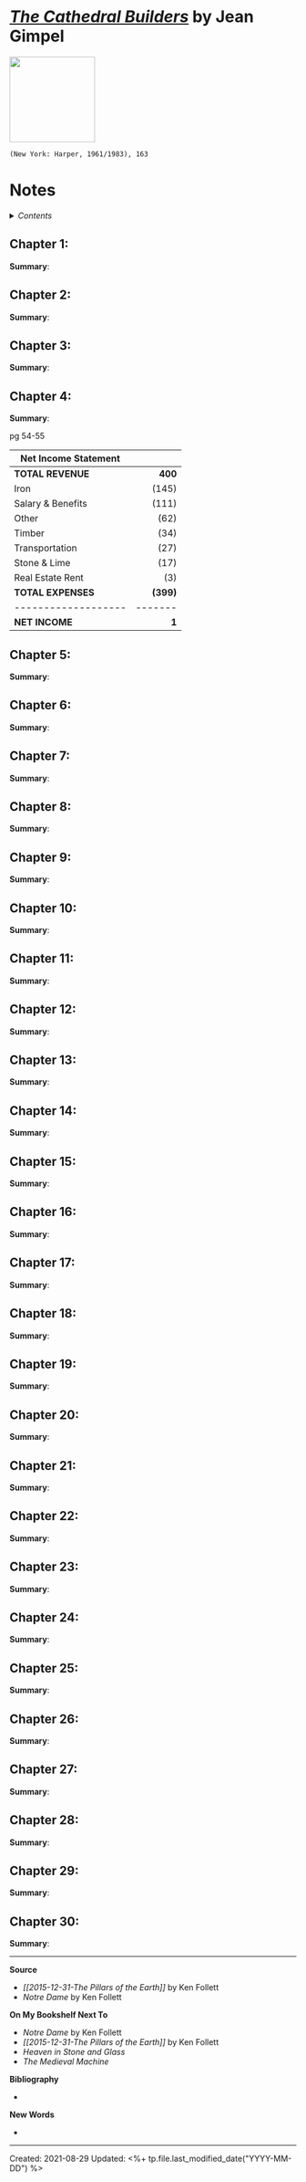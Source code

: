 
# [*The Cathedral Builders*](https://www.amazon.com/Cathedral-Builders-Harper-colophon-books/dp/0060911581) by Jean Gimpel

<img src="https://images-na.ssl-images-amazon.com/images/I/61D8whmyiYL._SX338_BO1,204,203,200_.jpg" width=150>

`(New York: Harper, 1961/1983), 163`

# Notes

<details>
 <summary><i>Contents</i></summary>
<!-- MarkdownTOC autolink="true" -->

<!-- /MarkdownTOC -->
</details>


## Chapter 1:
**Summary**: 



## Chapter 2:
**Summary**: 



## Chapter 3:
**Summary**: 



## Chapter 4:
**Summary**: 


pg 54-55

| Net Income Statement |           |
| -------------------- | ---------:|
| **TOTAL REVENUE**    |   **400** |
| Iron                 |     (145) |
| Salary & Benefits    |     (111) |
| Other                |      (62) |
| Timber               |      (34) |
| Transportation       |      (27) |
| Stone & Lime         |      (17) |
| Real Estate Rent     |       (3) |
| **TOTAL EXPENSES**   | **(399)** |
| -------------------  |   ------- |
| **NET INCOME**       |  **1** |



## Chapter 5:
**Summary**: 



## Chapter 6:
**Summary**: 



## Chapter 7:
**Summary**: 



## Chapter 8:
**Summary**: 



## Chapter 9:
**Summary**: 



## Chapter 10:
**Summary**: 



## Chapter 11:
**Summary**: 



## Chapter 12:
**Summary**: 



## Chapter 13:
**Summary**: 



## Chapter 14:
**Summary**: 



## Chapter 15:
**Summary**: 



## Chapter 16:
**Summary**: 



## Chapter 17:
**Summary**: 



## Chapter 18:
**Summary**: 



## Chapter 19:
**Summary**: 



## Chapter 20:
**Summary**: 



## Chapter 21:
**Summary**: 



## Chapter 22:
**Summary**: 



## Chapter 23:
**Summary**: 



## Chapter 24:
**Summary**: 



## Chapter 25:
**Summary**: 



## Chapter 26:
**Summary**: 



## Chapter 27:
**Summary**: 



## Chapter 28:
**Summary**: 



## Chapter 29:
**Summary**: 



## Chapter 30:
**Summary**: 

--- 

**Source**

- *[[2015-12-31-The Pillars of the Earth]]* by Ken Follett
- *Notre Dame* by Ken Follett

**On My Bookshelf Next To**

- *Notre Dame* by Ken Follett
- *[[2015-12-31-The Pillars of the Earth]]* by Ken Follett
- *Heaven in Stone and Glass*
- *The Medieval Machine*

**Bibliography**

- 


**New Words**

- 

---
Created: 2021-08-29
Updated: <%+ tp.file.last_modified_date("YYYY-MM-DD") %>

